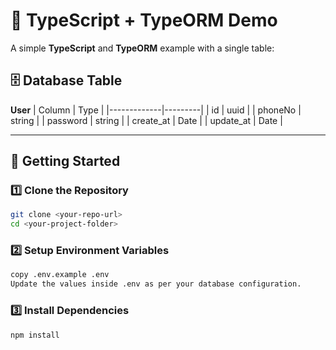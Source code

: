 # 📜 TypeScript + TypeORM Demo

A simple **TypeScript** and **TypeORM** example with a single table:

## 🗄 Database Table

**User**
| Column | Type |
|-------------|---------|
| id | uuid |
| phoneNo | string |
| password | string |
| create_at | Date |
| update_at | Date |

---

## 🚀 Getting Started

### 1️⃣ Clone the Repository

```bash
git clone <your-repo-url>
cd <your-project-folder>
```

### 2️⃣ Setup Environment Variables

```bash
copy .env.example .env
Update the values inside .env as per your database configuration.
```

### 3️⃣ Install Dependencies

```bash
npm install

```
